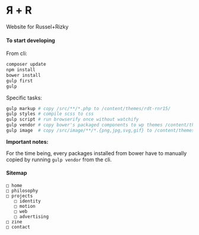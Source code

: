 # Я + R #

Website for Russel+Rizky

#### To start developing ####

From cli:

``` bash
composer update
npm install
bower install
gulp first
gulp

```

Specific tasks:

``` bash
gulp markup # copy /src/**/*.php to /content/themes/rdt-rnr15/
gulp styles # compile scss to css
gulp script # run browserify once without watchify
gulp vendor # copy bower's packaged components to wp themes /content/themes/rdt-rnr15/script/vendor/
gulp image  # copy /src/image/**/*.{png,jpg,svg,gif} to /content/themes/rdt-rnr15/uploads/images

```


**Important notes:**

For the time being, every packages installed from bower have to manually copied by running `gulp vendor` from the cli.


#### Sitemap ####

```
□ home
□ philosophy
□ projects
   □ identity
   □ motion
   □ web
   □ advertising
□ zine
□ contact